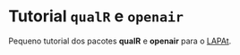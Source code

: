 # Tutorial `qualR` e `openair`
Pequeno tutorial dos pacotes **qualR** e **openair** para o [LAPAt](http://www.lapat.iag.usp.br/).
